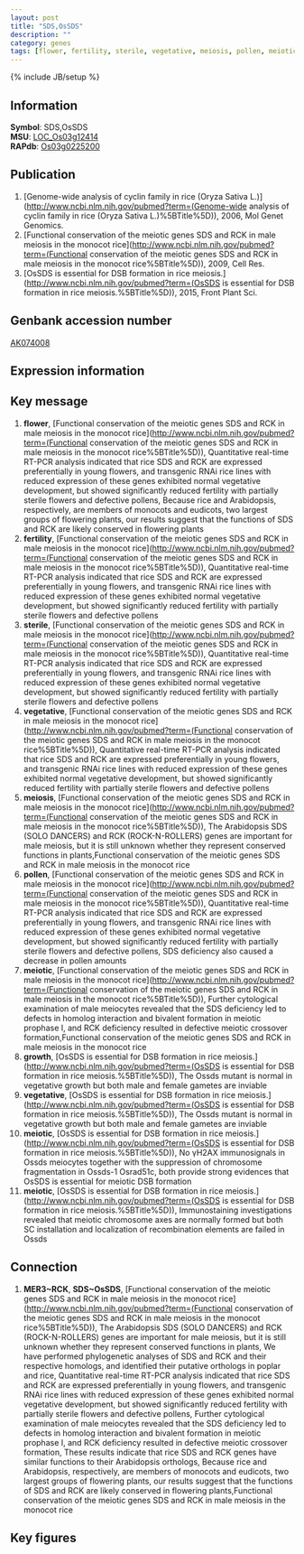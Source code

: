 ```yaml
---
layout: post
title: "SDS,OsSDS"
description: ""
category: genes
tags: [flower, fertility, sterile, vegetative, meiosis, pollen, meiotic, growth, Gene]
---
```

{% include JB/setup %}

## Information
__Symbol__: SDS,OsSDS  
__MSU__: [LOC_Os03g12414](http://rice.plantbiology.msu.edu/cgi-bin/ORF_infopage.cgi?orf=LOC_Os03g12414)  
__RAPdb__: [Os03g0225200](http://rapdb.dna.affrc.go.jp/viewer/gbrowse_details/irgsp1?name=Os03g0225200)  

## Publication
1. [Genome-wide analysis of cyclin family in rice (Oryza Sativa L.)](http://www.ncbi.nlm.nih.gov/pubmed?term=(Genome-wide analysis of cyclin family in rice (Oryza Sativa L.)%5BTitle%5D)), 2006, Mol Genet Genomics.
2. [Functional conservation of the meiotic genes SDS and RCK in male meiosis in the monocot rice](http://www.ncbi.nlm.nih.gov/pubmed?term=(Functional conservation of the meiotic genes SDS and RCK in male meiosis in the monocot rice%5BTitle%5D)), 2009, Cell Res.
3. [OsSDS is essential for DSB formation in rice meiosis.](http://www.ncbi.nlm.nih.gov/pubmed?term=(OsSDS is essential for DSB formation in rice meiosis.%5BTitle%5D)), 2015, Front Plant Sci.

## Genbank accession number
[AK074008](http://www.ncbi.nlm.nih.gov/nuccore/AK074008)

## Expression information

## Key message
1. __flower__, [Functional conservation of the meiotic genes SDS and RCK in male meiosis in the monocot rice](http://www.ncbi.nlm.nih.gov/pubmed?term=(Functional conservation of the meiotic genes SDS and RCK in male meiosis in the monocot rice%5BTitle%5D)),  Quantitative real-time RT-PCR analysis indicated that rice SDS and RCK are expressed preferentially in young flowers, and transgenic RNAi rice lines with reduced expression of these genes exhibited normal vegetative development, but showed significantly reduced fertility with partially sterile flowers and defective pollens, Because rice and Arabidopsis, respectively, are members of monocots and eudicots, two largest groups of flowering plants, our results suggest that the functions of SDS and RCK are likely conserved in flowering plants
2. __fertility__, [Functional conservation of the meiotic genes SDS and RCK in male meiosis in the monocot rice](http://www.ncbi.nlm.nih.gov/pubmed?term=(Functional conservation of the meiotic genes SDS and RCK in male meiosis in the monocot rice%5BTitle%5D)),  Quantitative real-time RT-PCR analysis indicated that rice SDS and RCK are expressed preferentially in young flowers, and transgenic RNAi rice lines with reduced expression of these genes exhibited normal vegetative development, but showed significantly reduced fertility with partially sterile flowers and defective pollens
3. __sterile__, [Functional conservation of the meiotic genes SDS and RCK in male meiosis in the monocot rice](http://www.ncbi.nlm.nih.gov/pubmed?term=(Functional conservation of the meiotic genes SDS and RCK in male meiosis in the monocot rice%5BTitle%5D)),  Quantitative real-time RT-PCR analysis indicated that rice SDS and RCK are expressed preferentially in young flowers, and transgenic RNAi rice lines with reduced expression of these genes exhibited normal vegetative development, but showed significantly reduced fertility with partially sterile flowers and defective pollens
4. __vegetative__, [Functional conservation of the meiotic genes SDS and RCK in male meiosis in the monocot rice](http://www.ncbi.nlm.nih.gov/pubmed?term=(Functional conservation of the meiotic genes SDS and RCK in male meiosis in the monocot rice%5BTitle%5D)),  Quantitative real-time RT-PCR analysis indicated that rice SDS and RCK are expressed preferentially in young flowers, and transgenic RNAi rice lines with reduced expression of these genes exhibited normal vegetative development, but showed significantly reduced fertility with partially sterile flowers and defective pollens
5. __meiosis__, [Functional conservation of the meiotic genes SDS and RCK in male meiosis in the monocot rice](http://www.ncbi.nlm.nih.gov/pubmed?term=(Functional conservation of the meiotic genes SDS and RCK in male meiosis in the monocot rice%5BTitle%5D)), The Arabidopsis SDS (SOLO DANCERS) and RCK (ROCK-N-ROLLERS) genes are important for male meiosis, but it is still unknown whether they represent conserved functions in plants,Functional conservation of the meiotic genes SDS and RCK in male meiosis in the monocot rice
6. __pollen__, [Functional conservation of the meiotic genes SDS and RCK in male meiosis in the monocot rice](http://www.ncbi.nlm.nih.gov/pubmed?term=(Functional conservation of the meiotic genes SDS and RCK in male meiosis in the monocot rice%5BTitle%5D)),  Quantitative real-time RT-PCR analysis indicated that rice SDS and RCK are expressed preferentially in young flowers, and transgenic RNAi rice lines with reduced expression of these genes exhibited normal vegetative development, but showed significantly reduced fertility with partially sterile flowers and defective pollens, SDS deficiency also caused a decrease in pollen amounts
7. __meiotic__, [Functional conservation of the meiotic genes SDS and RCK in male meiosis in the monocot rice](http://www.ncbi.nlm.nih.gov/pubmed?term=(Functional conservation of the meiotic genes SDS and RCK in male meiosis in the monocot rice%5BTitle%5D)),  Further cytological examination of male meiocytes revealed that the SDS deficiency led to defects in homolog interaction and bivalent formation in meiotic prophase I, and RCK deficiency resulted in defective meiotic crossover formation,Functional conservation of the meiotic genes SDS and RCK in male meiosis in the monocot rice
8. __growth__, [OsSDS is essential for DSB formation in rice meiosis.](http://www.ncbi.nlm.nih.gov/pubmed?term=(OsSDS is essential for DSB formation in rice meiosis.%5BTitle%5D)),  The Ossds mutant is normal in vegetative growth but both male and female gametes are inviable
9. __vegetative__, [OsSDS is essential for DSB formation in rice meiosis.](http://www.ncbi.nlm.nih.gov/pubmed?term=(OsSDS is essential for DSB formation in rice meiosis.%5BTitle%5D)),  The Ossds mutant is normal in vegetative growth but both male and female gametes are inviable
10. __meiotic__, [OsSDS is essential for DSB formation in rice meiosis.](http://www.ncbi.nlm.nih.gov/pubmed?term=(OsSDS is essential for DSB formation in rice meiosis.%5BTitle%5D)),  No γH2AX immunosignals in Ossds meiocytes together with the suppression of chromosome fragmentation in Ossds-1 Osrad51c, both provide strong evidences that OsSDS is essential for meiotic DSB formation
11. __meiotic__, [OsSDS is essential for DSB formation in rice meiosis.](http://www.ncbi.nlm.nih.gov/pubmed?term=(OsSDS is essential for DSB formation in rice meiosis.%5BTitle%5D)),  Immunostaining investigations revealed that meiotic chromosome axes are normally formed but both SC installation and localization of recombination elements are failed in Ossds

## Connection
1. __MER3~RCK__, __SDS~OsSDS__, [Functional conservation of the meiotic genes SDS and RCK in male meiosis in the monocot rice](http://www.ncbi.nlm.nih.gov/pubmed?term=(Functional conservation of the meiotic genes SDS and RCK in male meiosis in the monocot rice%5BTitle%5D)), The Arabidopsis SDS (SOLO DANCERS) and RCK (ROCK-N-ROLLERS) genes are important for male meiosis, but it is still unknown whether they represent conserved functions in plants, We have performed phylogenetic analyses of SDS and RCK and their respective homologs, and identified their putative orthologs in poplar and rice, Quantitative real-time RT-PCR analysis indicated that rice SDS and RCK are expressed preferentially in young flowers, and transgenic RNAi rice lines with reduced expression of these genes exhibited normal vegetative development, but showed significantly reduced fertility with partially sterile flowers and defective pollens, Further cytological examination of male meiocytes revealed that the SDS deficiency led to defects in homolog interaction and bivalent formation in meiotic prophase I, and RCK deficiency resulted in defective meiotic crossover formation, These results indicate that rice SDS and RCK genes have similar functions to their Arabidopsis orthologs, Because rice and Arabidopsis, respectively, are members of monocots and eudicots, two largest groups of flowering plants, our results suggest that the functions of SDS and RCK are likely conserved in flowering plants,Functional conservation of the meiotic genes SDS and RCK in male meiosis in the monocot rice

## Key figures


